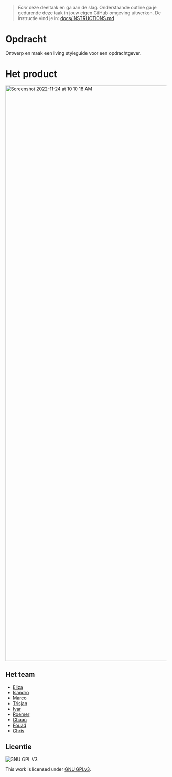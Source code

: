 > _Fork_ deze deeltaak en ga aan de slag. 
Onderstaande outline ga je gedurende deze taak in jouw eigen GitHub omgeving uitwerken. 
De instructie vind je in: [docs/INSTRUCTIONS.md](docs/INSTRUCTIONS.md)

# Opdracht
Ontwerp en maak een living styleguide voor een opdrachtgever.

# Het product
<img width="1792" alt="Screenshot 2022-11-24 at 10 10 18 AM" src="https://user-images.githubusercontent.com/106411511/203743180-8737c1a0-e7fd-4a4d-b032-5586c2d25fbb.png">

## Het team
* [Eliza](https://github.com/moonlightlizaa)
* [Isandro](https://github.com/isandroc)
* [Marco](https://github.com/kosterm14)
* [Trisjan](https://github.com/trisjan)
* [Ivar](https://github.com/ivarschuyt)
* [Roemer](https://github.com/roemerva)
* [Chaan](https://github.com/chaanw)
* [Fouad](https://github.com/fouadtaissate)
* [Chris](https://github.com/chrisvanderhorst0308)

## Licentie

![GNU GPL V3](https://www.gnu.org/graphics/gplv3-127x51.png)

This work is licensed under [GNU GPLv3](./LICENSE).
